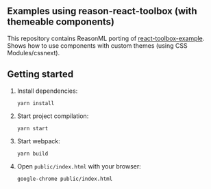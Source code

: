 Examples using reason-react-toolbox (with themeable components)
---------------------------------------------------------------

This repository contains ReasonML porting of
[react-toolbox-example](https://github.com/react-toolbox/react-toolbox-example).
Shows how to use components with custom themes (using CSS Modules/cssnext).

## Getting started

1. Install dependencies:

       yarn install

2. Start project compilation:

       yarn start

3. Start webpack:

       yarn build

4. Open `public/index.html` with your browser:

       google-chrome public/index.html

